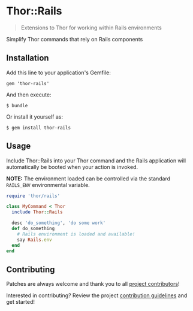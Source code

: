 # Thor::Rails
> Extensions to Thor for working within Rails environments

Simplify Thor commands that rely on Rails components

## Installation

Add this line to your application's Gemfile:

    gem 'thor-rails'

And then execute:

    $ bundle

Or install it yourself as:

    $ gem install thor-rails

## Usage

Include Thor::Rails into your Thor command and the Rails application will automatically
be booted when your action is invoked.

**NOTE:** The environment loaded can be controlled via the standard `RAILS_ENV` environmental variable.

```ruby
require 'thor/rails'

class MyCommand < Thor
  include Thor::Rails

  desc 'do_something', 'do some work'
  def do_something
    # Rails environment is loaded and available!
    say Rails.env
  end
end
```

## Contributing

Patches are always welcome and thank you to all [project contributors](https://github.com/thegarage/thor-rails/graphs/contributors)!

Interested in contributing?  Review the project [contribution guidelines](CONTRIBUTING.md) and get started!
